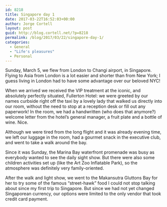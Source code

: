 ```yaml
---
id: 8218
title: Singapore day 1
date: 2017-03-22T16:52:03+00:00
author: Jorge Cortell
layout: post
guid: http://blog.cortell.net/?p=8218
permalink: /blog/2017/03/22/singapore-day-1/
categories:
  - General
  - "Life's pleasures"
  - Personal
---
```

Sunday, March 5, we flew from London to Changi airport, in Singapore. Flying to Asia from London is a lot easier and shorter than from New York; I guess living in London had to have some advantage over our beloved NYC!

When we arrived we received the VIP treatment at the iconic, and absolutely perfectly situated, Fullerton Hotel: we were greeted by our names curbside right off the taxi by a lovely lady that walked us directly into our room, without the need to stop at a reception desk or fill out any paperwork! In the room, we had a handwritten (who does that anymore?) welcome letter from the hotel’s general manager, a fruit plate and a bottle of wine. Nice.

Although we were tired from the long flight and it was already evening time, we left our luggage in the room, had a gourmet snack in the executive club, and went to take a walk around the bay.

Since it was Sunday, the Marina Bay waterfront promenade was busy as everybody wanted to see the daily sight show. But there were also some children activities set up (like the Art Zoo Inflatable Park), so the atmosphere was definitely very family-oriented.

After the walk and light show, we went to the Makansutra Gluttons Bay for her to try some of the famous “street-hawk” food I could not stop talking about since my first trip to Singapore. But since we had not yet changed Singaporean currency, our options were limited to the only vendor that took credit card payment.